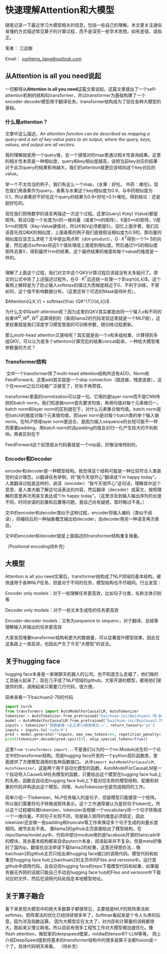 # 快速理解Attention和大模型

随笔记录一下最近学习大模型相关的信息，包括一些自己的理解。本文更关注通俗易懂的方式描述常见算子的计算过程，而不是深究一些学术思想。如有差错，请指正。

笔者： 江运衡

Email： yunheng_jiang@outlook.com

## 从Attention is all you need说起

一切都得从**Attention is all you need**这篇文章说起。这篇文章提出了一个self-attention机制的结构叫transformer，并以transformer为基础构建了一个encoder-decoder模型用于翻译任务。transformer结构成为了现在各种大模型的基础。

### 什么是attention？

文章中这么描述，*An attention function can be described as mapping a query and a set of key-value pairs to an output, where the query, keys, values, and output are all vectors.* 

我的理解就是用一个query值，去一个键值对的map里通过相关性查询结果。这里的相关性本质是一种相似度，query和key相似度越高，说明当前key对应的结果对于此次query的结果影响越大，我们的attention就更应该倾向这个key对应的value。

举一个不太恰当的例子，我们有这么一个map，{水果：好吃，  中药：难吃}。现在我们用香蕉作为query，香蕉与水果这个key相似度为0.9，与中药相似度为0.1，所以香蕉好不好吃这个query的结果为0.9×好吃+0.1×难吃，得到结论：还是挺好吃的。

现在我们把用数学的语言再描述一次这个过程。这里Q(uery) K(ey) V(alue)都是矩阵。假设Q是一个长度为n的一维向量（或者1×n的矩阵），K是5×n的矩阵，V是5×m的矩阵（Key-Value键值对，所以K和V必须都是5）。回忆上面步骤，我们应该首先找Q和K的相似度，上面香蕉的例子我们直接假设相似度为0.9的，那向量的相似度应该怎么求呢？文中提出用点积（dot-product），$Q \cdot K^{T}$得到一个1× 5的向量，然后通过softmax将这5个值处理成上面提到相似度。然后通过1×5的相似度矩阵去乘V，得到最终1×m的结果。这个最终结果的维度和每个value的维度是一样的。

![]()

理解了上面这个过程，我们对文中这个QKV计算过程应该就没有太多疑问了。原文的公式中除了上述描述过程外，在$Q \cdot K^{T}$后还统一处理一个$\sqrt{d_k}$，这个看网上解释是为了防止输入softmax的值过大而梯度趋近于0，不利于训练。不管如何，这个值不影响数据分布。（这里还有个可选的Mask层待补充）。

$Attention(Q,K,V) = softmax(\frac {QK^{T}}{d_k})$

为什么文中叫self-attention呢？因为这里的QKV其实都是由同一个输入x和不同的权重$W^{Q},W^{K},W^{V}$ 运算得到的（查阅llama2的代码发现这里就是一个MLP层），这里权重就是我们深度学习模型里面的可训练参数，随训练过程更新。

那么multi-head attention又是啥呢？其实就是由一个x和多组权重，计算得到多组QKV，可以认为是多个attention计算完后的结果concat起来，一种给大模型堆参数量的方式？

### Transformer结构
![]()
文中一个transformer除了multi-head attention结构外还有ADD，Norm和FeedForward。这里add其实就是一个skip connection（跳连接，残差连接），这个在resnet之后已经被广泛接受了，好处不再赘叙。

transformer里面的normlization可以提一句。它用的是layer norm而不是CNN传统的batch norm。我们知道做norm首先要求均值，再用均值对每个元素做归一。batch norm和layer norm的区别就在于，对什么元素集合做均值。batch norm是在batch的维度对每个元素做均值，而layer norm是对每个batch类的单个输入做norm。在NLP领域layer norm更适合，是因为输入sequence的长短可能不一样而需要padding，用batch norm的话padding的值会对归一化产生较大的不利影响。两者区别在于
![]()

FeedForward这个前馈层从代码看就是一个mlp层，好像没啥特别的。

### Encoder和Decoder

encoder和decoder是一种模型结构。我觉得这个结构可能是一种比较符合人类直觉的设计理念。以翻译任务举例，将“我今天很开心”翻译成“I'm happy today”。人类翻译过程是这样的，阅读（encoder）“我今天很开心”这句话，理解其中这个意思，是人类大脑了解这句话表达的内容，然后翻译（decoder）成英文，按照理解的意思再次用英文表达成“I'm happy today”。（这里涉及到输入输出序列的长度不同，时间状语的前置和后置等问题，我自己尚有疑惑，暂时略过不表。）

文中的encoder和decoder类似于这种过程，encoder将输入编码（类似于阅读），将编码后的一种抽象概念输出给decoder，由decoder用另一种语言再次表达。

文中的encoder和decoder就是上面描述的transformer结构重复堆叠。

（Positional encoding待补充）

## 大模型

Attention is all you need文章后，transformer结构成了NLP领域的基本结构，被快速用于各种NLP任务。但是对于不同的任务，模型结构也不尽相同。行业发现：

Encoder only models：对于一些理解任务更高效，比如句子分类，名称主体识别等

Decoder only models：对于一些文本生成性的任务更高效

Encoder-decoder models：又称为sequence to sequenc，对于翻译、总结等理解输入并输出的任务更高效


大家发现堆叠transformer结构和更大的数据量，可以显著提升模型效果，因此在这条路上一直前进，也因此产生了今天“大模型”的说法。





## 关于hugging face

hugging face本身是一家做聊天机器人的公司。也不知道怎么走偏了，他们做的工具链火起来了，现在几乎成了NLP领域的github。大家开源的模型，都用他们家提供的库，调用起来只需要几行代码，很方便。

简单来看一下baichuan2-7B的代码
```python
import torch
from transformers import AutoModelForCausalLM, AutoTokenizer
tokenizer = AutoTokenizer.from_pretrained("baichuan-inc/Baichuan2-7B-Base", use_fast=False, trust_remote_code=True)
model = AutoModelForCausalLM.from_pretrained("baichuan-inc/Baichuan2-7B-Base", device_map="auto", trust_remote_code=True)
inputs = tokenizer('登鹳雀楼->王之涣\n夜雨寄北->', return_tensors='pt')
inputs = inputs.to('cuda:0')
pred = model.generate(**inputs, max_new_tokens=64, repetition_penalty=1.1)
print(tokenizer.decode(pred.cpu()[0], skip_special_tokens=True))
```
这里`from transformers import...`不是我们以为的一个nn.Module派生的一个论文中的transformer结构。而是hugging face开发的一个python高阶函数库，里面提供了方便模型调用的各种函数接口。
从中`import AutoModelForCausalLM, AutoTokenizer`，这是两个用于自动化模型的函数。AutoModelForCausalLM是一个自动导入CauselLM任务模型的函数，只要给出这个模型在hugging face hub上的名称，函数会自动去hugging face hub上下载对应名称的模型结构、配置和权重的代码并构造出这个模型。同理，AutoTokenizer也是完成相同的工作。

简单介绍一下tokenizer。NLP任务输入的是句子，但是模型只能接受一个矩阵。所以我们需要将句子转换成矩阵表示。这个工作通常被认为是将句子token化，所以这个过程被叫做tokenizer。tokenizer会根据一个vocabulary将一个句子转换成一个一维向量。不同句子长短不同，但是输入矩阵的维度必须固定，因此tokenizer还会做一些padding和truncate等工作来保证多个句子生成的向量长度相同。细节此处不表。
像llama2的github主页直接给出了模型结构，在repo/llama/model.py中，代码中部分module用的是facebook开源的fairscale中的模块，其余基本结构都来自余pytorch本身，阅读起来并不复杂。但是meta好像封了国内ip，翻墙也没法申请下载llama2的权重，这里还得想办法...
像baichuan2的github主页只给出来hugging face接口的调用代码。模型代码和权重在hugging face hub上baichuan2的主页中的Files and versions中。运行其github中调用代码，会自动去hugging face的repo下载模型代码和权重，如果服务器无外网的话就只能自己手动去hugging face hub的Files and versions中下载对应的文件，然后在调用代码处指定本地模型地址。

## 关于算子融合
看下来发现大模型中的绝大多数算子都很常见，主要就是MLP的矩阵乘法和softmax。矩阵乘法的优化已经持续很多年了，Softmax看起来是个令人头疼的玩意，因为涉及指数运算。
因为大模型实在太大了，对内存和计算量的消耗都很大，跑起来又慢又耗电。所以目前有很多工程性工作对大模型做加速优化。像flash attention，微软家的deepspeed框架，nvidia的tensorRT-LLM等等。
网上介绍DeepSpeed提到将基本的transformer结构中的很多层算子全都fusion成一个了。具体代码明天再看。
（待补充）



